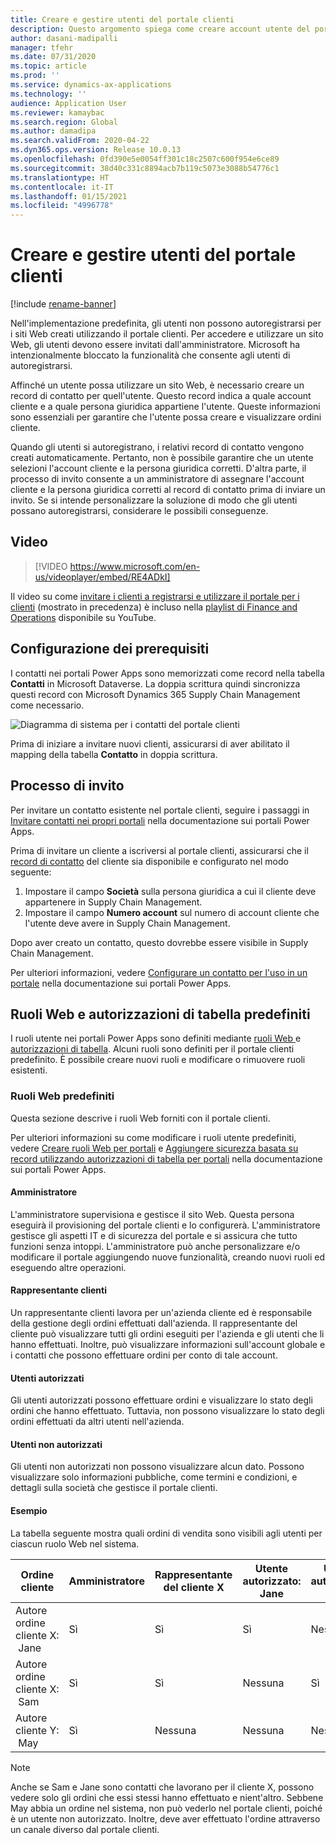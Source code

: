 ```yaml
---
title: Creare e gestire utenti del portale clienti
description: Questo argomento spiega come creare account utente del portale clienti e impostare le relative autorizzazioni.
author: dasani-madipalli
manager: tfehr
ms.date: 07/31/2020
ms.topic: article
ms.prod: ''
ms.service: dynamics-ax-applications
ms.technology: ''
audience: Application User
ms.reviewer: kamaybac
ms.search.region: Global
ms.author: damadipa
ms.search.validFrom: 2020-04-22
ms.dyn365.ops.version: Release 10.0.13
ms.openlocfilehash: 0fd390e5e0054ff301c18c2507c600f954e6ce89
ms.sourcegitcommit: 38d40c331c8894acb7b119c5073e3088b54776c1
ms.translationtype: HT
ms.contentlocale: it-IT
ms.lasthandoff: 01/15/2021
ms.locfileid: "4996778"
---
```

# <a name="create-and-manage-customer-portal-users"></a>Creare e gestire utenti del portale clienti

[!include [rename-banner](~/includes/cc-data-platform-banner.md)]

Nell'implementazione predefinita, gli utenti non possono autoregistrarsi per i siti Web creati utilizzando il portale clienti. Per accedere e utilizzare un sito Web, gli utenti devono essere invitati dall'amministratore. Microsoft ha intenzionalmente bloccato la funzionalità che consente agli utenti di autoregistrarsi.

Affinché un utente possa utilizzare un sito Web, è necessario creare un record di contatto per quell'utente. Questo record indica a quale account cliente e a quale persona giuridica appartiene l'utente. Queste informazioni sono essenziali per garantire che l'utente possa creare e visualizzare ordini cliente.

Quando gli utenti si autoregistrano, i relativi record di contatto vengono creati automaticamente. Pertanto, non è possibile garantire che un utente selezioni l'account cliente e la persona giuridica corretti. D'altra parte, il processo di invito consente a un amministratore di assegnare l'account cliente e la persona giuridica corretti al record di contatto prima di inviare un invito. Se si intende personalizzare la soluzione di modo che gli utenti possano autoregistrarsi, considerare le possibili conseguenze.

## <a name="video"></a>Video 
> [!VIDEO https://www.microsoft.com/en-us/videoplayer/embed/RE4ADkI]

Il video su come [invitare i clienti a registrarsi e utilizzare il portale per i clienti](https://youtu.be/drGUYHX9QIQ) (mostrato in precedenza) è incluso nella [playlist di Finance and Operations](https://www.youtube.com/playlist?list=PLcakwueIHoT_SYfIaPGoOhloFoCXiUSyW) disponibile su YouTube.

## <a name="prerequisite-setup"></a>Configurazione dei prerequisiti

I contatti nei portali Power Apps sono memorizzati come record nella tabella **Contatti** in Microsoft Dataverse. La doppia scrittura quindi sincronizza questi record con Microsoft Dynamics 365 Supply Chain Management come necessario.

![Diagramma di sistema per i contatti del portale clienti](media/customer-portal-contacts.png "Diagramma di sistema per i contatti del portale clienti")

Prima di iniziare a invitare nuovi clienti, assicurarsi di aver abilitato il mapping della tabella **Contatto** in doppia scrittura.

## <a name="the-invitation-process"></a>Processo di invito

Per invitare un contatto esistente nel portale clienti, seguire i passaggi in [Invitare contatti nei propri portali](https://docs.microsoft.com/powerapps/maker/portals/configure/invite-contacts) nella documentazione sui portali Power Apps.

Prima di invitare un cliente a iscriversi al portale clienti, assicurarsi che il [record di contatto](https://docs.microsoft.com/powerapps/maker/portals/configure/configure-contacts) del cliente sia disponibile e configurato nel modo seguente:

1. Impostare il campo **Società** sulla persona giuridica a cui il cliente deve appartenere in Supply Chain Management.
2. Impostare il campo **Numero account** sul numero di account cliente che l'utente deve avere in Supply Chain Management.

Dopo aver creato un contatto, questo dovrebbe essere visibile in Supply Chain Management.

Per ulteriori informazioni, vedere [Configurare un contatto per l'uso in un portale](https://docs.microsoft.com/powerapps/maker/portals/configure/configure-contacts) nella documentazione sui portali Power Apps.

## <a name="out-of-box-web-roles-and-table-permissions"></a>Ruoli Web e autorizzazioni di tabella predefiniti

I ruoli utente nei portali Power Apps sono definiti mediante [ruoli Web ](https://docs.microsoft.com/powerapps/maker/portals/configure/create-web-roles) e [autorizzazioni di tabella](https://docs.microsoft.com/powerapps/maker/portals/configure/assign-entity-permissions). Alcuni ruoli sono definiti per il portale clienti predefinito. È possibile creare nuovi ruoli e modificare o rimuovere ruoli esistenti.

### <a name="out-of-box-web-roles"></a>Ruoli Web predefiniti

Questa sezione descrive i ruoli Web forniti con il portale clienti.

Per ulteriori informazioni su come modificare i ruoli utente predefiniti, vedere [Creare ruoli Web per portali](https://docs.microsoft.com/powerapps/maker/portals/configure/create-web-roles) e [Aggiungere sicurezza basata su record utilizzando autorizzazioni di tabella per portali](https://docs.microsoft.com/powerapps/maker/portals/configure/assign-entity-permissions) nella documentazione sui portali Power Apps.

#### <a name="administrator"></a>Amministratore

L'amministratore supervisiona e gestisce il sito Web. Questa persona eseguirà il provisioning del portale clienti e lo configurerà. L'amministratore gestisce gli aspetti IT e di sicurezza del portale e si assicura che tutto funzioni senza intoppi. L'amministratore può anche personalizzare e/o modificare il portale aggiungendo nuove funzionalità, creando nuovi ruoli ed eseguendo altre operazioni.

#### <a name="customer-representative"></a>Rappresentante clienti

Un rappresentante clienti lavora per un'azienda cliente ed è responsabile della gestione degli ordini effettuati dall'azienda. Il rappresentante del cliente può visualizzare tutti gli ordini eseguiti per l'azienda e gli utenti che li hanno effettuati. Inoltre, può visualizzare informazioni sull'account globale e i contatti che possono effettuare ordini per conto di tale account.

#### <a name="authorized-users"></a>Utenti autorizzati

Gli utenti autorizzati possono effettuare ordini e visualizzare lo stato degli ordini che hanno effettuato. Tuttavia, non possono visualizzare lo stato degli ordini effettuati da altri utenti nell'azienda.

#### <a name="unauthorized-users"></a>Utenti non autorizzati

Gli utenti non autorizzati non possono visualizzare alcun dato. Possono visualizzare solo informazioni pubbliche, come termini e condizioni, e dettagli sulla società che gestisce il portale clienti.

#### <a name="example"></a>Esempio

La tabella seguente mostra quali ordini di vendita sono visibili agli utenti per ciascun ruolo Web nel sistema.

| Ordine cliente | Amministratore | Rappresentante del cliente&nbsp;X | Utente autorizzato: Jane | Utente autorizzato: Sam | Utente non autorizzato: May |
|---|---|---|---|---|---|
| Autore ordine cliente&nbsp;X: &nbsp;Jane | Sì | Sì | Sì | Nessuna | Nessuna |
| Autore ordine cliente&nbsp;X: &nbsp;Sam | Sì | Sì | Nessuna | Sì | Nessuna |
| Autore cliente&nbsp;Y: &nbsp;May | Sì | Nessuna | Nessuna | Nessuna | Nessuna |

> [!NOTE]
> Anche se Sam e Jane sono contatti che lavorano per il cliente X, possono vedere solo gli ordini che essi stessi hanno effettuato e nient'altro. Sebbene May abbia un ordine nel sistema, non può vederlo nel portale clienti, poiché è un utente non autorizzato. Inoltre, deve aver effettuato l'ordine attraverso un canale diverso dal portale clienti.
